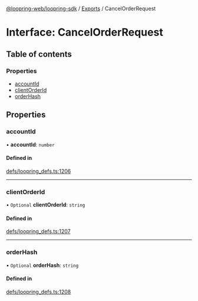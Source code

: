 [@loopring-web/loopring-sdk](../README.md) / [Exports](../modules.md) / CancelOrderRequest

# Interface: CancelOrderRequest

## Table of contents

### Properties

- [accountId](CancelOrderRequest.md#accountid)
- [clientOrderId](CancelOrderRequest.md#clientorderid)
- [orderHash](CancelOrderRequest.md#orderhash)

## Properties

### accountId

• **accountId**: `number`

#### Defined in

[defs/loopring_defs.ts:1206](https://github.com/Loopring/loopring_sdk/blob/538bd47/src/defs/loopring_defs.ts#L1206)

___

### clientOrderId

• `Optional` **clientOrderId**: `string`

#### Defined in

[defs/loopring_defs.ts:1207](https://github.com/Loopring/loopring_sdk/blob/538bd47/src/defs/loopring_defs.ts#L1207)

___

### orderHash

• `Optional` **orderHash**: `string`

#### Defined in

[defs/loopring_defs.ts:1208](https://github.com/Loopring/loopring_sdk/blob/538bd47/src/defs/loopring_defs.ts#L1208)
